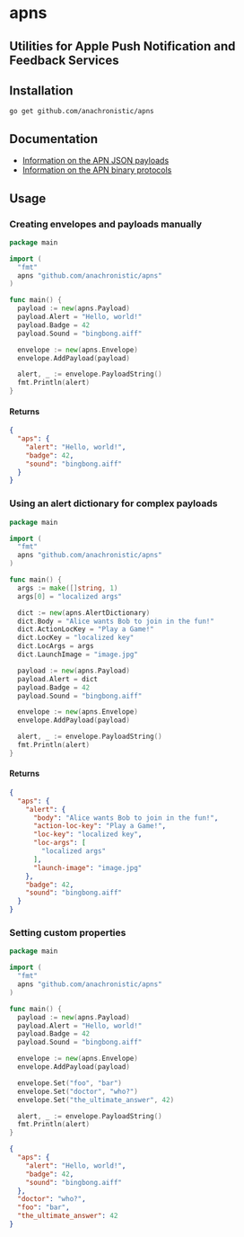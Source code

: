 # apns
## Utilities for Apple Push Notification and Feedback Services

## Installation

`go get github.com/anachronistic/apns`

## Documentation

- [Information on the APN JSON payloads](http://developer.apple.com/library/mac/#documentation/NetworkingInternet/Conceptual/RemoteNotificationsPG/Chapters/ApplePushService.html)
- [Information on the APN binary protocols](http://developer.apple.com/library/ios/#documentation/NetworkingInternet/Conceptual/RemoteNotificationsPG/Chapters/CommunicatingWIthAPS.html)

## Usage

### Creating envelopes and payloads manually
```go
package main

import (
  "fmt"
  apns "github.com/anachronistic/apns"
)

func main() {
  payload := new(apns.Payload)
  payload.Alert = "Hello, world!"
  payload.Badge = 42
  payload.Sound = "bingbong.aiff"

  envelope := new(apns.Envelope)
  envelope.AddPayload(payload)

  alert, _ := envelope.PayloadString()
  fmt.Println(alert)
}
```

#### Returns
```json
{
  "aps": {
    "alert": "Hello, world!",
    "badge": 42,
    "sound": "bingbong.aiff"
  }
}
```

### Using an alert dictionary for complex payloads
```go
package main

import (
  "fmt"
  apns "github.com/anachronistic/apns"
)

func main() {
  args := make([]string, 1)
  args[0] = "localized args"

  dict := new(apns.AlertDictionary)
  dict.Body = "Alice wants Bob to join in the fun!"
  dict.ActionLocKey = "Play a Game!"
  dict.LocKey = "localized key"
  dict.LocArgs = args
  dict.LaunchImage = "image.jpg"

  payload := new(apns.Payload)
  payload.Alert = dict
  payload.Badge = 42
  payload.Sound = "bingbong.aiff"

  envelope := new(apns.Envelope)
  envelope.AddPayload(payload)

  alert, _ := envelope.PayloadString()
  fmt.Println(alert)
}
```

#### Returns
```json
{
  "aps": {
    "alert": {
      "body": "Alice wants Bob to join in the fun!",
      "action-loc-key": "Play a Game!",
      "loc-key": "localized key",
      "loc-args": [
        "localized args"
      ],
      "launch-image": "image.jpg"
    },
    "badge": 42,
    "sound": "bingbong.aiff"
  }
}
```

### Setting custom properties

```go
package main

import (
  "fmt"
  apns "github.com/anachronistic/apns"
)

func main() {
  payload := new(apns.Payload)
  payload.Alert = "Hello, world!"
  payload.Badge = 42
  payload.Sound = "bingbong.aiff"

  envelope := new(apns.Envelope)
  envelope.AddPayload(payload)

  envelope.Set("foo", "bar")
  envelope.Set("doctor", "who?")
  envelope.Set("the_ultimate_answer", 42)

  alert, _ := envelope.PayloadString()
  fmt.Println(alert)
}
```

```json
{
  "aps": {
    "alert": "Hello, world!",
    "badge": 42,
    "sound": "bingbong.aiff"
  },
  "doctor": "who?",
  "foo": "bar",
  "the_ultimate_answer": 42
}
```